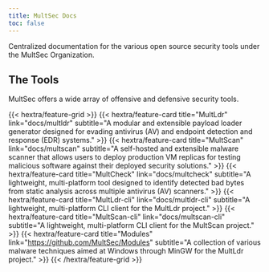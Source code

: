 ```yaml
---
title: MultSec Docs
toc: false
---
```


Centralized documentation for the various open source security tools under the MultSec Organization.

## The Tools
MultSec offers a wide array of offensive and defensive security tools.

<div class="hx-mt-6"></div>

{{< hextra/feature-grid >}}
    {{< hextra/feature-card
        title="MultLdr"
        link="docs/multldr"
        subtitle="A modular and extensible payload loader generator designed for evading antivirus (AV) and endpoint detection and response (EDR) systems."
    >}}
    {{< hextra/feature-card
        title="MultScan"
        link="docs/multscan"
        subtitle="A self-hosted and extensible malware scanner that allows users to deploy production VM replicas for testing malicious software against their deployed security solutions."
    >}}
    {{< hextra/feature-card
        title="MultCheck"
        link="docs/multcheck"
        subtitle="A lightweight, multi-platform tool designed to identify detected bad bytes from static analysis across multiple antivirus (AV) scanners."
    >}}
    {{< hextra/feature-card
        title="MultLdr-cli"
        link="docs/multldr-cli"
        subtitle="A lightweight, multi-platform CLI client for the MultLdr project."
    >}}
    {{< hextra/feature-card
        title="MultScan-cli"
        link="docs/multscan-cli"
        subtitle="A lightweight, multi-platform CLI client for the MultScan project."
    >}}
        {{< hextra/feature-card
        title="Modules"
        link="https://github.com/MultSec/Modules"
        subtitle="A collection of various malware techniques aimed at Windows through MinGW for the MultLdr project."
    >}}
{{< /hextra/feature-grid >}}
